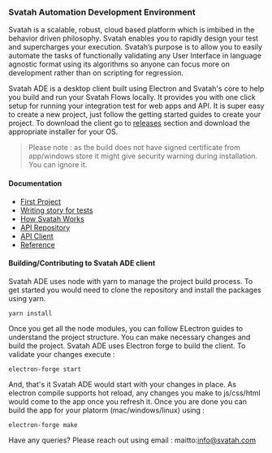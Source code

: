 ### Svatah Automation Development Environment

Svatah is a scalable, robust, cloud based platform which is imbibed in the behavior driven philosophy. Svatah enables you to rapidly design your test and supercharges your execution. Svatah’s purpose is to allow you to easily automate the tasks of functionally validating any User Interface in language agnostic format using its algorithms so anyone can focus more on development rather than on scripting for regression.

Svatah ADE is a desktop client built using Electron and Svatah's core to help you build and run your Svatah Flows locally. It provides you with one click setup for running your integration test for web apps and API. It is super easy to create a new project, just follow the getting started guides to create your project. To download the client go to [releases](https://github.com/a-t-u-l/svatahADE/releases) section and download the appropriate installer for your OS.

> Please note : as the build does not have signed certificate from app/windows store it might give security warning during installation. You can ignore it.

#### Documentation

* [First Project](/)
* [Writing story for tests](storyMode.md)
* [How Svatah Works](howSvatahWorks.md)
* [API Repository](apiRepository.md)
* [API Client](apiClient.md)
* [Reference](_navbar.md)

#### Building/Contributing to Svatah ADE client

Svatah ADE uses node with yarn to manage the project build process. To get started you would need to clone the repository and install the packages using yarn.

`yarn install`

Once you get all the node modules, you can follow ELectron guides to understand the project structure. You can make necessary changes and build the project. Svatah ADE uses Electron forge to build the client. To validate your changes execute :

`electron-forge start`

And, that's it Svatah ADE would start with your changes in place. As electron compile supports hot reload, any changes you make to js/css/html would come to the app once you refresh it. Once you are done you can build the app for your platorm (mac/windows/linux) using :

`electron-forge make`

Have any queries? Please reach out using email : maitto:info@svatah.com
